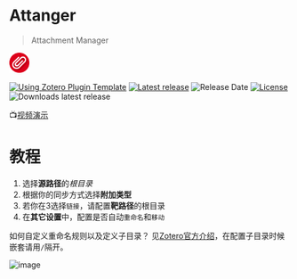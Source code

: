 # Attanger

> Attachment Manager

<img src="addon/chrome/content/icons/favicon.png" width="36px" height="36px">

[![Using Zotero Plugin Template](https://img.shields.io/badge/Using-Zotero%20Plugin%20Template-blue?style=flat-round&logo=github)](https://github.com/windingwind/zotero-plugin-template)
[![Latest release](https://img.shields.io/github/v/release/MuiseDestiny/zotero-attanger)](https://github.com/MuiseDestiny/zotero-attanger/releases)
![Release Date](https://img.shields.io/github/release-date/MuiseDestiny/zotero-attanger?color=9cf)
[![License](https://img.shields.io/github/license/MuiseDestiny/zotero-style)](https://github.com/MuiseDestiny/zotero-attanger/blob/master/LICENSE)
![Downloads latest release](https://img.shields.io/github/downloads/MuiseDestiny/zotero-attanger/latest/total?color=yellow)

📺[视频演示](https://www.bilibili.com/video/BV1x64y1J7Rv)


# 教程


1. 选择**源路径**的*根目录*
2. 根据你的同步方式选择**附加类型**
3. 若你在3选择`链接`，请配置**靶路径**的根目录
4. 在**其它设置**中，配置是否自动`重命名`和`移动`

如何自定义重命名规则以及定义子目录？
见[Zotero官方介绍](https://www.zotero.org/support/file_renaming)，在配置子目录时候嵌套请用`/`隔开。

![image](https://github.com/MuiseDestiny/zotero-attanger/assets/51939531/6f17def2-2481-4e23-be4d-82cfcdd6c2f3)



